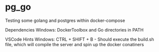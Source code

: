 # pg_go
Testing some golang and postgres within docker-compose

Dependencies
    Windows: DockerToolbox and Go directories in PATH

VSCode Hints
    Windows: CTRL + SHIFT + B - Should execute the build.sh file, which will compile the server and spin up the docker conatiners
